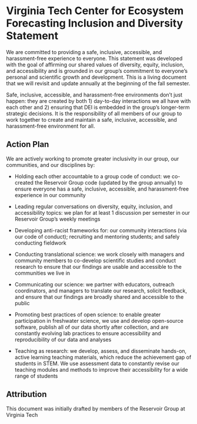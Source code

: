 # Virginia Tech Center for Ecosystem Forecasting Inclusion and Diversity Statement

We are committed to providing a safe, inclusive, accessible, and harassment-free experience to everyone. This statement was developed with the goal of affirming our shared values of diversity, equity, inclusion, and accessibility and is grounded in our group’s commitment to everyone’s personal and scientific growth and development. This is a living document that we will revisit and update annually at the beginning of the fall semester.

Safe, inclusive, accessible, and harassment-free environments don’t just happen: they are created by both 1) day-to-day interactions we all have with each other and 2) ensuring that DEI is embedded in the group’s longer-term strategic decisions. It is the responsibility of all members of our group to work together to create and maintain a safe, inclusive, accessible, and harassment-free environment for all.

## Action Plan

We are actively working to promote greater inclusivity in our group, our communities, and our disciplines by:

* Holding each other accountable to a group code of conduct: we co-created the Reservoir Group code (updated by the group annually) to ensure everyone has a safe, inclusive, accessible, and harassment-free experience in our community

* Leading regular conversations on diversity, equity, inclusion, and accessibility topics: we plan for at least 1 discussion per semester in our Reservoir Group’s weekly meetings

* Developing anti-racist frameworks for: our community interactions (via our code of conduct); recruiting and mentoring students; and safely conducting fieldwork

* Conducting translational science: we work closely with managers and community members to co-develop scientific studies and conduct research to ensure that our findings are usable and accessible to the communities we live in

* Communicating our science: we partner with educators, outreach coordinators, and managers to translate our research, solicit feedback, and ensure that our findings are broadly shared and accessible to the public

* Promoting best practices of open science: to enable greater participation in freshwater science, we use and develop open-source software, publish all of our data shortly after collection, and are constantly evolving lab practices to ensure accessibility and reproducibility of our data and analyses

* Teaching as research: we develop, assess, and disseminate hands-on, active learning teaching materials, which reduce the achievement gap of students in STEM. We use assessment data to constantly revise our teaching modules and methods to improve their accessibility for a wide range of students


## Attribution

This document was initially drafted by members of the Reservoir Group at Virginia Tech
